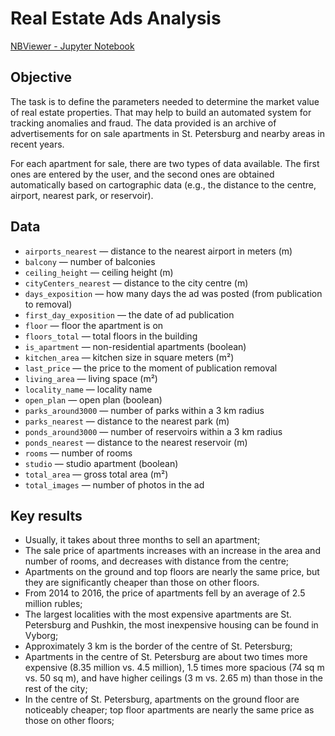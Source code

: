 # Real Estate Ads Analysis

[NBViewer - Jupyter Notebook](https://nbviewer.org/github/plgesha/data-analyst-professional-training-course-projects/blob/master/Real%20Estate%20Ads%20Analysis/Real%20Estate%20Ads%20Analysis.ipynb)

## Objective

The task is to define the parameters needed to determine the market value of real estate properties. That may help to build an automated system for tracking anomalies and fraud. The data provided is an archive of advertisements for on sale apartments in St. Petersburg and nearby areas in recent years.

For each apartment for sale, there are two types of data available. The first ones are entered by the user, and the second ones are obtained automatically based on cartographic data (e.g., the distance to the centre, airport, nearest park, or reservoir).
 

## Data

* `airports_nearest` — distance to the nearest airport in meters (m)
* `balcony` — number of balconies
* `ceiling_height` — ceiling height (m)
* `cityCenters_nearest` — distance to the city centre (m)
* `days_exposition` — how many days the ad was posted (from publication to removal)
* `first_day_exposition` — the date of ad publication
* `floor` — floor the apartment is on
* `floors_total` — total floors in the building
* `is_apartment` — non-residential apartments (boolean)
* `kitchen_area` — kitchen size in square meters (m²)
* `last_price` — the price to the moment of publication removal 
* `living_area` — living space (m²)
* `locality_name` — locality name
* `open_plan` — open plan (boolean)
* `parks_around3000` — number of parks within a 3 km radius
* `parks_nearest` — distance to the nearest park (m)
* `ponds_around3000` — number of reservoirs within a 3 km radius
* `ponds_nearest` — distance to the nearest reservoir (m)
* `rooms` — number of rooms
* `studio` — studio apartment (boolean)
* `total_area` — gross total area (m²)
* `total_images` — number of photos in the ad


## Key results
* Usually, it takes about three months to sell an apartment;
* The sale price of apartments increases with an increase in the area and number of rooms, and decreases with distance from the centre;
* Apartments on the ground and top floors are nearly the same price, but they are significantly cheaper than those on other floors. 
* From 2014 to 2016, the price of apartments fell by an average of 2.5 million rubles;
* The largest localities with the most expensive apartments are St. Petersburg and Pushkin, the most inexpensive housing can be found in Vyborg; 
* Approximately 3 km is the border of the centre of St. Petersburg;
* Apartments in the centre of St. Petersburg are about two times more expensive (8.35 million vs. 4.5 million), 1.5 times more spacious (74 sq m vs. 50 sq m), and have higher ceilings (3 m vs. 2.65 m) than those in the rest of the city;
* In the centre of St. Petersburg, apartments on the ground floor are noticeably cheaper; top floor apartments are nearly the same price as those on other floors;
